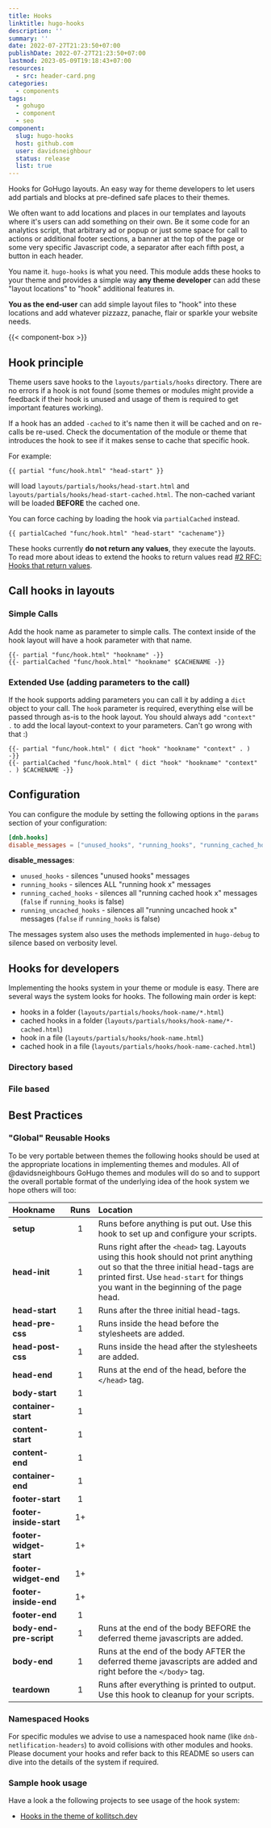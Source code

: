 ```yaml
---
title: Hooks
linktitle: hugo-hooks
description: ''
summary: ''
date: 2022-07-27T21:23:50+07:00
publishDate: 2022-07-27T21:23:50+07:00
lastmod: 2023-05-09T19:18:43+07:00
resources:
  - src: header-card.png
categories:
  - components
tags:
  - gohugo
  - component
  - seo
component:
  slug: hugo-hooks
  host: github.com
  user: davidsneighbour
  status: release
  list: true
---
```


Hooks for GoHugo layouts. An easy way for theme developers to let users add partials and blocks at pre-defined safe places to their themes.

We often want to add locations and places in our templates and layouts where it's users can add something on their own. Be it some code for an analytics script, that arbitrary ad or popup or just some space for call to actions or additional footer sections, a banner at the top of the page or some very specific Javascript code, a separator after each fifth post, a button in each header.

You name it. `hugo-hooks` is what you need. This module adds these hooks to your theme and provides a simple way **any theme developer** can add these "layout locations" to "hook" additional features in.

**You as the end-user** can add simple layout files to "hook" into these locations and add whatever pizzazz, panache, flair or sparkle your website needs.

{{< component-box >}}

## Hook principle

Theme users save hooks to the `layouts/partials/hooks` directory. There are no errors if a hook is not found (some themes or modules might provide a feedback if their hook is unused and usage of them is required to get important features working).

If a hook has an added `-cached` to it's name then it will be cached and on re-calls be re-used. Check the documentation of the module or theme that introduces the hook to see if it makes sense to cache that specific hook.

For example:

```go-html-template
{{ partial "func/hook.html" "head-start" }}
```

will load `layouts/partials/hooks/head-start.html` and `layouts/partials/hooks/head-start-cached.html`. The non-cached variant will be loaded **BEFORE** the cached one.

You can force caching by loading the hook via `partialCached` instead.

```go-html-template
{{ partialCached "func/hook.html" "head-start" "cachename"}}
```

These hooks currently **do not return any values**, they execute the layouts. To read more about ideas to extend the hooks to return values read [#2 RFC: Hooks that return values](https://github.com/davidsneighbour/hugo-blockify/issues/14).

## Call hooks in layouts

### Simple Calls

Add the hook name as parameter to simple calls. The context inside of the hook layout will have a hook parameter with that name.

```go-html-template
{{- partial "func/hook.html" "hookname" -}}
{{- partialCached "func/hook.html" "hookname" $CACHENAME -}}
```

### Extended Use (adding parameters to the call)

If the hook supports adding parameters you can call it by adding a `dict` object to your call. The `hook` parameter is required, everything else will be passed through as-is to the hook layout. You should always add `"context" .` to add the local layout-context to your parameters. Can't go wrong with that :)

```go-html-template
{{- partial "func/hook.html" ( dict "hook" "hookname" "context" . ) -}}
{{- partialCached "func/hook.html" ( dict "hook" "hookname" "context" . ) $CACHENAME -}}
```

## Configuration

You can configure the module by setting the following options in the `params` section of your configuration:

```toml
[dnb.hooks]
disable_messages = ["unused_hooks", "running_hooks", "running_cached_hooks", "running_uncached_hooks"]

```

**disable_messages**:

- `unused_hooks` - silences "unused hooks" messages
- `running_hooks` - silences ALL "running hook x" messages
- `running_cached_hooks` - silences all "running cached hook x" messages (`false` if `running_hooks` is false)
- `running_uncached_hooks` - silences all "running uncached hook x" messages (`false` if `running_hooks` is false)

The messages system also uses the methods implemented in `hugo-debug` to silence based on verbosity level.

## Hooks for developers

Implementing the hooks system in your theme or module is easy. There are several ways the system looks for hooks. The following main order is kept:

- hooks in a folder (`layouts/partials/hooks/hook-name/*.html`)
- cached hooks in a folder (`layouts/partials/hooks/hook-name/*-cached.html`)
- hook in a file (`layouts/partials/hooks/hook-name.html`)
- cached hook in a file (`layouts/partials/hooks/hook-name-cached.html`)

### Directory based

### File based

## Best Practices

### "Global" Reusable Hooks

To be very portable between themes the following hooks should be used at the appropriate locations in implementing themes and modules. All of @davidsneighbours GoHugo themes and modules will do so and to support the overall portable format of the underlying idea of the hook system we hope others will too:

| Hookname                | Runs | Location                                                                                                                                                                                                                |
| :---------------------- | :--: | :---------------------------------------------------------------------------------------------------------------------------------------------------------------------------------------------------------------------- |
| **setup**               |  1   | Runs before anything is put out. Use this hook to set up and configure your scripts.                                                                                                                                    |
| **head-init**           |  1   | Runs right after the `<head>` tag. Layouts using this hook should not print anything out so that the three initial head-tags are printed first. Use `head-start` for things you want in the beginning of the page head. |
| **head-start**          |  1   | Runs after the three initial head-tags.                                                                                                                                                                                 |
| **head-pre-css**        |  1   | Runs inside the head before the stylesheets are added.                                                                                                                                                                  |
| **head-post-css**       |  1   | Runs inside the head after the stylesheets are added.                                                                                                                                                                   |
| **head-end**            |  1   | Runs at the end of the head, before the `</head>` tag.                                                                                                                                                                  |
| **body-start**          |  1   |                                                                                                                                                                                                                         |
| **container-start**     |  1   |                                                                                                                                                                                                                         |
| **content-start**       |  1   |                                                                                                                                                                                                                         |
| **content-end**         |  1   |                                                                                                                                                                                                                         |
| **container-end**       |  1   |                                                                                                                                                                                                                         |
| **footer-start**        |  1   |                                                                                                                                                                                                                         |
| **footer-inside-start** |  1+  |                                                                                                                                                                                                                         |
| **footer-widget-start** |  1+  |                                                                                                                                                                                                                         |
| **footer-widget-end**   |  1+  |                                                                                                                                                                                                                         |
| **footer-inside-end**   |  1+  |                                                                                                                                                                                                                         |
| **footer-end**          |  1   |                                                                                                                                                                                                                         |
| **body-end-pre-script** |  1   | Runs at the end of the body BEFORE the deferred theme javascripts are added.                                                                                                                                            |
| **body-end**            |  1   | Runs at the end of the body AFTER the deferred theme javascripts are added and right before the `</body>` tag.                                                                                                          |
| **teardown**            |  1   | Runs after everything is printed to output. Use this hook to cleanup for your scripts.                                                                                                                                  |

### Namespaced Hooks

For specific modules we advise to use a namespaced hook name (like `dnb-netlification-headers`) to avoid collisions with other modules and hooks. Please document your hooks and refer back to this README so users can dive into the details of the system if required.

### Sample hook usage

Have a look a the following projects to see usage of the hook system:

- [Hooks in the theme of kollitsch.dev](https://github.com/davidsneighbour/kollitsch.dev/search?q=func%2Fhook)
